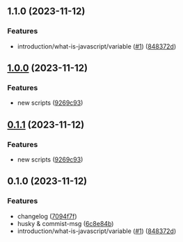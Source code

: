 

## 1.1.0 (2023-11-12)


### Features

* introduction/what-is-javascript/variable ([#1](https://github.com/educata/iswavle/issues/1)) ([848372d](https://github.com/educata/iswavle/commit/848372d5139be23d30b13b015353af1969530caa))

## [1.0.0](https://github.com/educata/iswavle/compare/0.1.0...1.0.0) (2023-11-12)


### Features

* new scripts ([9269c93](https://github.com/educata/iswavle/commit/9269c933d69bc2b70d26ea1795d8d30f34bdd737))

## [0.1.1](https://github.com/educata/iswavle/compare/0.1.0...0.1.1) (2023-11-12)


### Features

* new scripts ([9269c93](https://github.com/educata/iswavle/commit/9269c933d69bc2b70d26ea1795d8d30f34bdd737))

## 0.1.0 (2023-11-12)


### Features

* changelog ([7094f7f](https://github.com/educata/iswavle/commit/7094f7f6300d6a132f0904cd939b2911150e8a92))
* husky & commist-msg ([6c8e84b](https://github.com/educata/iswavle/commit/6c8e84b4f1903e2f93ac6852292521b335522c17))
* introduction/what-is-javascript/variable ([#1](https://github.com/educata/iswavle/issues/1)) ([848372d](https://github.com/educata/iswavle/commit/848372d5139be23d30b13b015353af1969530caa))

